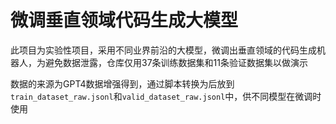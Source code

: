 # 微调垂直领域代码生成大模型
此项目为实验性项目，采用不同业界前沿的大模型，微调出垂直领域的代码生成机器人，为避免数据泄露，仓库仅用37条训练数据集和11条验证数据集以做演示

数据的来源为GPT4数据增强得到，通过脚本转换为后放到`train_dataset_raw.jsonl`和`valid_dataset_raw.jsonl`中，供不同模型在微调时使用